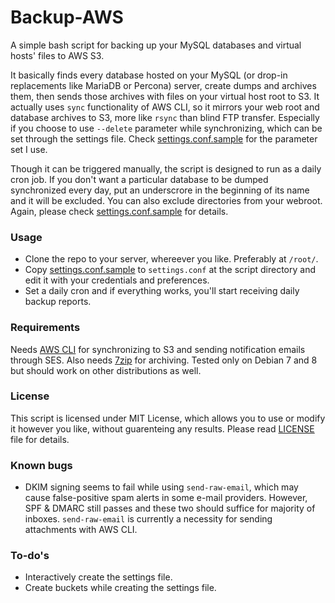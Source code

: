 # Backup-AWS
A simple bash script for backing up your MySQL databases and virtual hosts' files to AWS S3.

It basically finds every database hosted on your MySQL (or drop-in replacements like MariaDB or Percona) server, create dumps and archives them, then sends those archives with files on your virtual host root to S3. It actually uses `sync` functionality of AWS CLI, so it mirrors your web root and database archives to S3, more like `rsync` than blind FTP transfer. Especially if you choose to use `--delete` parameter while synchronizing, which can be set through the settings file. Check [settings.conf.sample](settings.conf.sample) for the parameter set I use.

Though it can be triggered manually, the script is designed to run as a daily cron job. If you don't want a particular database to be dumped synchronized every day, put an underscrore in the beginning of its name and it will be excluded. You can also exclude directories from your webroot. Again, please check [settings.conf.sample](settings.conf.sample) for details.

### Usage
- Clone the repo to your server, whereever you like. Preferably at `/root/`.
- Copy [settings.conf.sample](settings.conf.sample) to `settings.conf` at the script directory and edit it with your credentials and preferences.
- Set a daily cron and if everything works, you'll start receiving daily backup reports.

### Requirements
Needs [AWS CLI](https://github.com/aws/aws-cli) for synchronizing to S3 and sending notification emails through SES. Also needs [7zip](http://www.7-zip.org) for archiving. Tested only on Debian 7 and 8 but should work on other distributions as well.

### License
This script is licensed under MIT License, which allows you to use or modify it however you like, without guarenteing any results. Please read [LICENSE](LICENSE) file for details.

### Known bugs
- DKIM signing seems to fail while using `send-raw-email`, which may cause false-positive spam alerts in some e-mail providers. However, SPF & DMARC still passes and these two should suffice for majority of inboxes. `send-raw-email` is currently a necessity for sending attachments with AWS CLI.

### To-do's
- Interactively create the settings file.
- Create buckets while creating the settings file.
